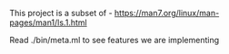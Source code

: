 This project is a subset of -
https://man7.org/linux/man-pages/man1/ls.1.html

Read ./bin/meta.ml to see features we are implementing

